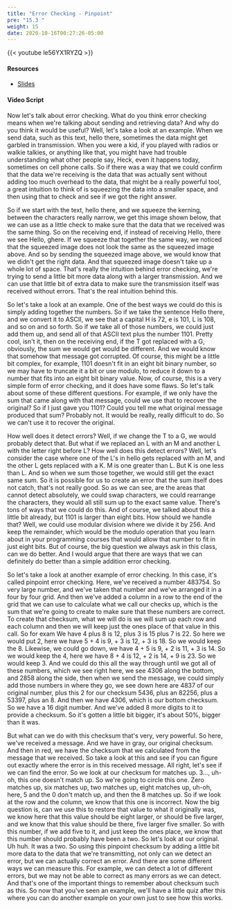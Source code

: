 ```yaml
---
title: "Error Checking - Pinpoint"
pre: "15.3 "
weight: 15
date: 2020-10-16T00:27:26-05:00
---
```


{{< youtube le56YX1RYZQ >}}


#### Resources
* [Slides](../slides/21-Compression-Error-Checking.pdf)

#### Video Script

Now let's talk about error checking. What do you think error checking means when we're talking about sending and retrieving data? And why do you think it would be useful? Well, let's take a look at an example. When we send data, such as this text, hello there, sometimes the data might get garbled in transmission. When you were a kid, if you played with radios or walkie talkies, or anything like that, you might have had trouble understanding what other people say, Heck, even it happens today, sometimes on cell phone calls. So if there was a way that we could confirm that the data we're receiving is the data that was actually sent without adding too much overhead to the data, that might be a really powerful tool, a great intuition to think of is squeezing the data into a smaller space, and then using that to check and see if we got the right answer. 

So if we start with the text, hello there, and we squeeze the kerning, between the characters really narrow, we get this image shown below, that we can use as a little check to make sure that the data that we received was the same thing. So on the receiving end, if instead of receiving Hello, there we see Hello, ghere. If we squeeze that together the same way, we noticed that the squeezed image does not look the same as the squeezed image above. And so by sending the squeezed image above, we would know that we didn't get the right data. And that squeezed image doesn't take up a whole lot of space. That's really the intuition behind error checking, we're trying to send a little bit more data along with a larger transmission. And we can use that little bit of extra data to make sure the transmission itself was received without errors. That's the real intuition behind this. 

So let's take a look at an example. One of the best ways we could do this is simply adding together the numbers. So if we take the sentence Hello there, and we convert it to ASCII, we see that a capital H is 72, e is 101, L is 108, and so on and so forth. So if we take all of those numbers, we could just add them up, and send all of that ASCII text plus the number 1101. Pretty cool, isn't it, then on the receiving end, if the T got replaced with a G, obviously, the sum we would get would be different. And we would know that somehow that message got corrupted. Of course, this might be a little bit complex, for example, 1101 doesn't fit in an eight bit binary number, so we may have to truncate it a bit or use modulo, to reduce it down to a number that fits into an eight bit binary value. Now, of course, this is a very simple form of error checking, and it does have some flaws. So let's talk about some of these different questions. For example, if we only have the sum that came along with that message, could we use that to recover the original? So if I just gave you 1101? Could you tell me what original message produced that sum? Probably not. It would be really, really difficult to do. So we can't use it to recover the original. 

How well does it detect errors? Well, if we change the T to a G, we would probably detect that. But what if we replaced an L with an M and another L with the letter right before L? How well does this detect errors? Well, let's consider the case where one of the L's in hello gets replaced with an M, and the other L gets replaced with a K. M is one greater than L. But K is one less than L. And so when we sum those together, we would still get the exact same sum. So it is possible for us to create an error that the sum itself does not catch, that's not really good. So as we can see, are the areas that cannot detect absolutely, we could swap characters, we could rearrange the characters, they would all still sum up to the exact same value. There's tons of ways that we could do this. And of course, we talked about this a little bit already, but 1101 is larger than eight bits. How should we handle that? Well, we could use modular division where we divide it by 256. And keep the remainder, which would be the modulo operation that you learn about in your programming courses that would allow that number to fit in just eight bits. But of course, the big question we always ask in this class, can we do better. And I would argue that there are ways that we can definitely do better than a simple addition error checking. 

So let's take a look at another example of error checking. In this case, it's called pinpoint error checking. Here, we've received a number 483754. So very large number, and we've taken that number and we've arranged it in a four by four grid. And then we've added a column in a row to the end of the grid that we can use to calculate what we call our checks up, which is the sum that we're going to create to make sure that these numbers are correct. To create that checksum, what we will do is we will sum up each row and each column and then we will keep just the ones place of that value in this call. So for exam We have 4 plus 8 is 12, plus 3 is 15 plus 7 is 22. So here we would put 2, here we have 5 + 4 is 9, + 3 is 12, + 3 is 18. So we would keep the 8. Likewise, we could go down, we have 4 + 5 is 9, + 2 is 11, + 3 is 14. So we would keep the 4, here we have 8 + 4 is 12, + 2 is 14, + 9 is 23. So we would keep 3. And we could do this all the way through until we got all of these numbers, which we see right here, we see 4306 along the bottom, and 2858 along the side, then when we send the message, we could simply add those numbers in where they go, we see down here are 4837 of our original number, plus this 2 for our checksum 5436, plus an 82256, plus a 53397, plus an 8. And then we have 4306, which is our bottom checksum. So we have a 16 digit number. And we've added 8 more digits to it to provide a checksum. So it's gotten a little bit bigger, it's about 50%, bigger than it was. 

But what can we do with this checksum that's very, very powerful. So here, we've received a message. And we have in gray, our original checksum. And then in red, we have the checksum that we calculated from the message that we received. So take a look at this and see if you can figure out exactly where the error is in this received message. All right, let's see if we can find the error. So we look at our checksum for matches up. 3..., uh-oh, this one doesn't match up. So we're going to circle this one. Zero matches up, six matches up, two matches up, eight matches up, uh-oh, here, 5 and the 0 don't match up, and then the 8 matches up. So if we look at the row and the column, we know that this one is incorrect. Now the big question is, can we use this to restore that value to what it originally was, we know here that this value should be eight larger, or should be five larger, and we know that this value should be there, five larger five smaller. So with this number, if we add five to it, and just keep the ones place, we know that this number should probably have been a two. So let's look at our original. Uh huh. It was a two. So using this pinpoint checksum by adding a little bit more data to the data that we're transmitting, not only can we detect an error, but we can actually correct an error. And there are some different ways we can measure this. For example, we can detect a lot of different errors, but we may not be able to correct as many errors as we can detect. And that's one of the important things to remember about checksum such as this. So now that you've seen an example, we'll have a little quiz after this where you can do another example on your own just to see how this works.